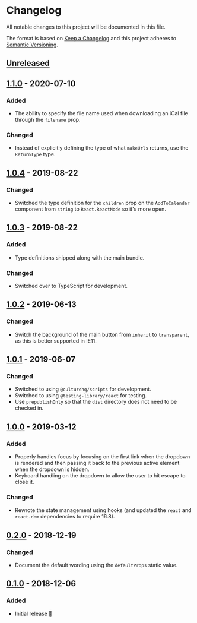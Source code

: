 # Changelog

All notable changes to this project will be documented in this file.

The format is based on [Keep a Changelog](http://keepachangelog.com/en/1.0.0/) and this project adheres to [Semantic Versioning](http://semver.org/spec/v2.0.0.html).

## [Unreleased]

## [1.1.0] - 2020-07-10

### Added

- The ability to specify the file name used when downloading an iCal file through the `filename` prop.

### Changed

- Instead of explicitly defining the type of what `makeUrls` returns, use the `ReturnType` type.

## [1.0.4] - 2019-08-22

### Changed

- Switched the type definition for the `children` prop on the `AddToCalendar` component from `string` to `React.ReactNode` so it's more open.

## [1.0.3] - 2019-08-22

### Added

- Type definitions shipped along with the main bundle.

### Changed

- Switched over to TypeScript for development.

## [1.0.2] - 2019-06-13

### Changed

- Switch the background of the main button from `inherit` to `transparent`, as this is better supported in IE11.

## [1.0.1] - 2019-06-07

### Changed

- Switched to using `@culturehq/scripts` for development.
- Switched to using `@testing-library/react` for testing.
- Use `prepublishOnly` so that the `dist` directory does not need to be checked in.

## [1.0.0] - 2019-03-12

### Added

- Properly handles focus by focusing on the first link when the dropdown is rendered and then passing it back to the previous active element when the dropdown is hidden.
- Keyboard handling on the dropdown to allow the user to hit escape to close it.

### Changed

- Rewrote the state management using hooks (and updated the `react` and `react-dom` dependencies to require 16.8).

## [0.2.0] - 2018-12-19

### Changed

- Document the default wording using the `defaultProps` static value.

## [0.1.0] - 2018-12-06

### Added

- Initial release 🎉

[unreleased]: https://github.com/culturehq/add-to-calendar/compare/v1.1.0...HEAD
[1.1.0]: https://github.com/culturehq/add-to-calendar/compare/v1.0.4...v1.1.0
[1.0.4]: https://github.com/culturehq/add-to-calendar/compare/v1.0.3...v1.0.4
[1.0.3]: https://github.com/culturehq/add-to-calendar/compare/v1.0.2...v1.0.3
[1.0.2]: https://github.com/culturehq/add-to-calendar/compare/v1.0.1...v1.0.2
[1.0.1]: https://github.com/culturehq/add-to-calendar/compare/v1.0.0...v1.0.1
[1.0.0]: https://github.com/culturehq/add-to-calendar/compare/v0.2.0...v1.0.0
[0.2.0]: https://github.com/culturehq/add-to-calendar/compare/v0.1.0...v0.2.0
[0.1.0]: https://github.com/culturehq/add-to-calendar/compare/d105a7...v0.1.0
